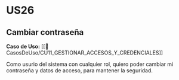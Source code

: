 # US26

## Cambiar contraseña

**Caso de Uso:** [[📄 CasosDeUso/CU11_GESTIONAR_ACCESOS_Y_CREDENCIALES]]

Como usurio del sistema con cualquier rol, quiero poder cambiar mi contraseña y datos de acceso, para mantener la seguridad.